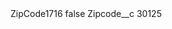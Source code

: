 <?xml version="1.0" encoding="UTF-8"?>
<CustomMetadata xmlns="http://soap.sforce.com/2006/04/metadata" xmlns:xsi="http://www.w3.org/2001/XMLSchema-instance" xmlns:xsd="http://www.w3.org/2001/XMLSchema">
    <label>ZipCode1716</label>
    <protected>false</protected>
    <values>
        <field>Zipcode__c</field>
        <value xsi:type="xsd:string">30125</value>
    </values>
</CustomMetadata>
